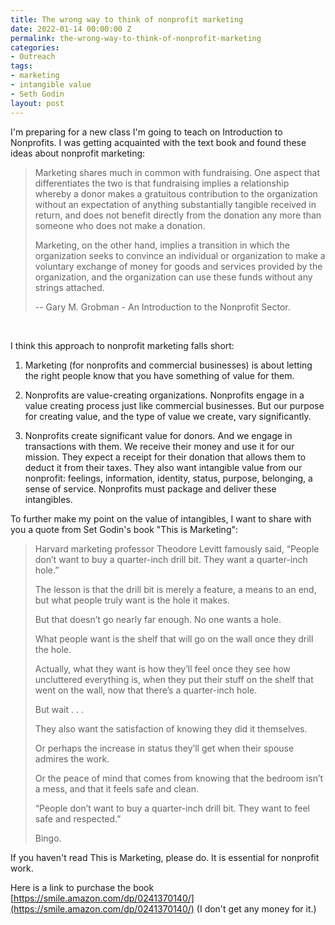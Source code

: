 ```yaml
---
title: The wrong way to think of nonprofit marketing
date: 2022-01-14 00:00:00 Z
permalink: the-wrong-way-to-think-of-nonprofit-marketing
categories:
- Outreach
tags:
- marketing
- intangible value
- Seth Godin
layout: post
---
```


I'm preparing for a new class I'm going to teach on Introduction to Nonprofits. I was getting acquainted with the text book and found these ideas about nonprofit marketing: 

> Marketing shares much in common with fundraising. One aspect that differentiates the two is that fundraising implies a relationship whereby a donor makes a gratuitous contribution to the organization without an expectation of anything substantially tangible received in return, and does not benefit directly from the donation any more than someone who does not make a donation. 
>
> Marketing, on the other hand, implies a transition in which the organization seeks to convince an individual or organization to make a voluntary exchange of money for goods and services provided by the organization, and the organization can use these funds without any strings attached. 
>
> -- Gary M. Grobman - An Introduction to the Nonprofit Sector.

<br>

I think this approach to nonprofit marketing falls short:

1. Marketing (for nonprofits and commercial businesses) is about letting the right people know that you have something of value for them.

2. Nonprofits are value-creating organizations. Nonprofits engage in a value creating process just like commercial businesses. But our purpose for creating value, and the type of value we create, vary significantly. 

3. Nonprofits create significant value for donors. And we engage in transactions with them. We receive their money and use it for our mission. They expect a receipt for their donation that allows them to deduct it from their taxes. They also want intangible value from our nonprofit: feelings, information, identity, status, purpose, belonging, a sense of service. Nonprofits must package and deliver these intangibles. 

   

To further  make my point on the value of intangibles, I want to share with you a quote from Set Godin's book "This is Marketing":

> Harvard marketing professor Theodore Levitt famously said, “People don’t want to buy a quarter-inch drill bit. They want a quarter-inch hole.”  
>
> The lesson is that the drill bit is merely a feature, a means to an end, but what people truly want is the hole it makes.
>
> But that doesn’t go nearly far enough. No one wants a hole.
>
> What people want is the shelf that will go on the wall once they drill the hole.
>
> Actually, what they want is how they’ll feel once they see how uncluttered everything is, when they put their stuff on the shelf that went on the wall, now that there’s a quarter-inch hole.
>
> But wait . . .
>
> They also want the satisfaction of knowing they did it themselves.
>
> Or perhaps the increase in status they’ll get when their spouse admires the work.
>
> Or the peace of mind that comes from knowing that the bedroom isn’t a mess, and that it feels safe and clean.
>
> “People don’t want to buy a quarter-inch drill bit. They want to feel safe and respected.”
>
> Bingo.



If you haven't read This is Marketing, please do. It is essential for nonprofit work.

Here is a link to purchase the book [https://smile.amazon.com/dp/0241370140/](https://smile.amazon.com/dp/0241370140/) (I don't get any money for it.)

